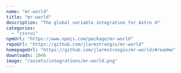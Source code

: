 ```yaml
---
name: "mr-world"
title: "mr-world"
description: "The global variable integration for Astro 🌐"
categories:
  - "css+ui"
npmUrl: "https://www.npmjs.com/package/mr-world"
repoUrl: "https://github.com/jlarmstrongiv/mr-world"
homepageUrl: "https://github.com/jlarmstrongiv/mr-world/#readme"
downloads: 1046
image: "/assets/integrations/mr-world.png"
---
```

